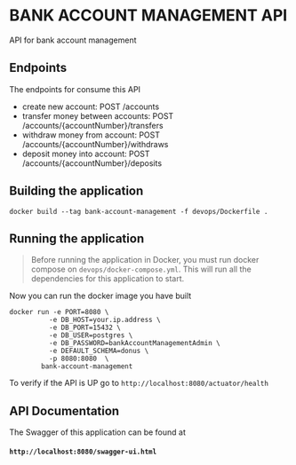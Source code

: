 # BANK ACCOUNT MANAGEMENT API
API for bank account management

## Endpoints
The endpoints for consume this API
* create new account: POST /accounts
* transfer money between accounts: POST /accounts/{accountNumber}/transfers
* withdraw money from account: POST /accounts/{accountNumber}/withdraws
* deposit money into account: POST /accounts/{accountNumber}/deposits

## Building the application
    docker build --tag bank-account-management -f devops/Dockerfile .
    
## Running the application
>Before running the application in Docker, you must run docker compose on `devops/docker-compose.yml`.
This will run all the dependencies for this application to start.

Now you can run the docker image you have built

    docker run -e PORT=8080 \
              -e DB_HOST=your.ip.address \
              -e DB_PORT=15432 \
              -e DB_USER=postgres \
              -e DB_PASSWORD=bankAccountManagementAdmin \
              -e DEFAULT_SCHEMA=donus \
              -p 8080:8080  \
            bank-account-management
            
To verify if the API is UP go to `http://localhost:8080/actuator/health`

## API Documentation
The Swagger of this application can be found at <br>
 #### `http://localhost:8080/swagger-ui.html`

